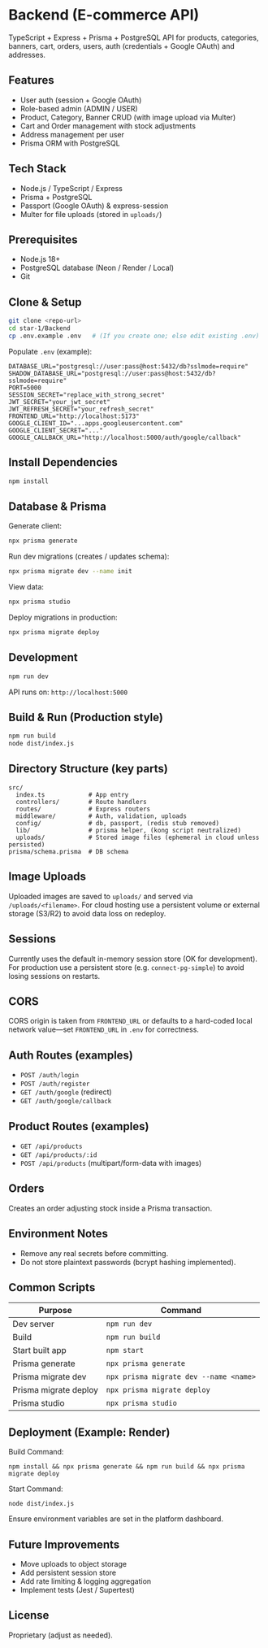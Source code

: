 # Backend (E-commerce API)

TypeScript + Express + Prisma + PostgreSQL API for products, categories, banners, cart, orders, users, auth (credentials + Google OAuth) and addresses.

## Features
- User auth (session + Google OAuth)
- Role-based admin (ADMIN / USER)
- Product, Category, Banner CRUD (with image upload via Multer)
- Cart and Order management with stock adjustments
- Address management per user
- Prisma ORM with PostgreSQL

## Tech Stack
- Node.js / TypeScript / Express
- Prisma + PostgreSQL
- Passport (Google OAuth) & express-session
- Multer for file uploads (stored in `uploads/`)

## Prerequisites
- Node.js 18+
- PostgreSQL database (Neon / Render / Local)
- Git

## Clone & Setup
```bash
git clone <repo-url>
cd star-1/Backend
cp .env.example .env   # (If you create one; else edit existing .env)
```

Populate `.env` (example):
```
DATABASE_URL="postgresql://user:pass@host:5432/db?sslmode=require"
SHADOW_DATABASE_URL="postgresql://user:pass@host:5432/db?sslmode=require"
PORT=5000
SESSION_SECRET="replace_with_strong_secret"
JWT_SECRET="your_jwt_secret"
JWT_REFRESH_SECRET="your_refresh_secret"
FRONTEND_URL="http://localhost:5173"
GOOGLE_CLIENT_ID="...apps.googleusercontent.com"
GOOGLE_CLIENT_SECRET="..."
GOOGLE_CALLBACK_URL="http://localhost:5000/auth/google/callback"
```

## Install Dependencies
```bash
npm install
```

## Database & Prisma
Generate client:
```bash
npx prisma generate
```
Run dev migrations (creates / updates schema):
```bash
npx prisma migrate dev --name init
```
View data:
```bash
npx prisma studio
```
Deploy migrations in production:
```bash
npx prisma migrate deploy
```

## Development
```bash
npm run dev
```
API runs on: `http://localhost:5000`

## Build & Run (Production style)
```bash
npm run build
node dist/index.js
```

## Directory Structure (key parts)
```
src/
  index.ts            # App entry
  controllers/        # Route handlers
  routes/             # Express routers
  middleware/         # Auth, validation, uploads
  config/             # db, passport, (redis stub removed)
  lib/                # prisma helper, (kong script neutralized)
  uploads/            # Stored image files (ephemeral in cloud unless persisted)
prisma/schema.prisma  # DB schema
```

## Image Uploads
Uploaded images are saved to `uploads/` and served via `/uploads/<filename>`. For cloud hosting use a persistent volume or external storage (S3/R2) to avoid data loss on redeploy.

## Sessions
Currently uses the default in-memory session store (OK for development). For production use a persistent store (e.g. `connect-pg-simple`) to avoid losing sessions on restarts.

## CORS
CORS origin is taken from `FRONTEND_URL` or defaults to a hard-coded local network value—set `FRONTEND_URL` in `.env` for correctness.

## Auth Routes (examples)
- `POST /auth/login`
- `POST /auth/register`
- `GET /auth/google` (redirect)
- `GET /auth/google/callback`

## Product Routes (examples)
- `GET /api/products`
- `GET /api/products/:id`
- `POST /api/products` (multipart/form-data with images)

## Orders
Creates an order adjusting stock inside a Prisma transaction.

## Environment Notes
- Remove any real secrets before committing.
- Do not store plaintext passwords (bcrypt hashing implemented).

## Common Scripts
| Purpose | Command |
|---------|---------|
| Dev server | `npm run dev` |
| Build | `npm run build` |
| Start built app | `npm start` |
| Prisma generate | `npx prisma generate` |
| Prisma migrate dev | `npx prisma migrate dev --name <name>` |
| Prisma migrate deploy | `npx prisma migrate deploy` |
| Prisma studio | `npx prisma studio` |

## Deployment (Example: Render)
Build Command:
```
npm install && npx prisma generate && npm run build && npx prisma migrate deploy
```
Start Command:
```
node dist/index.js
```
Ensure environment variables are set in the platform dashboard.

## Future Improvements
- Move uploads to object storage
- Add persistent session store
- Add rate limiting & logging aggregation
- Implement tests (Jest / Supertest)

## License
Proprietary (adjust as needed).
